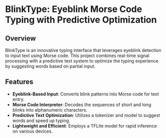 # BlinkType: Eyeblink Morse Code Typing with Predictive Optimization

## Overview
BlinkType is an innovative typing interface that leverages eyeblink detection to input text using Morse code. This project combines real-time signal processing with a predictive text system to optimize the typing experience by suggesting words based on partial input.

## Features
- **Eyeblink-Based Input**: Converts blink patterns into Morse code for text entry.
- **Morse Code Interpreter**: Decodes the sequences of short and long blinks into alphanumeric characters.
- **Predictive Text Optimization**: Utilizes a tokenizer and model to suggest words and speed up typing.
- **Lightweight and Efficient**: Employs a TFLite model for rapid inference on various devices.

